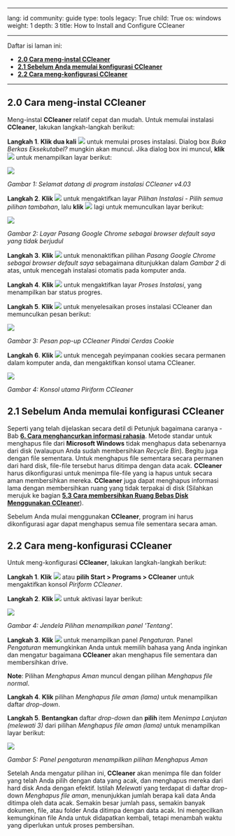 

---

lang: id
community: guide
type: tools
legacy: True
child: True
os: windows
weight: 1
depth: 3
title: How to Install and Configure CCleaner

---

Daftar isi laman ini:  

- [**2.0 Cara meng-instal CCleaner**](#2.0)
- [**2.1 Sebelum Anda memulai konfigurasi CCleaner**](#2.1)
- [**2.2 Cara meng-konfigurasi CCleaner**](#2.3)

----

<a name="2.0"></a>
## 2.0 Cara meng-instal CCleaner ##

Meng-instal **CCleaner** relatif cepat dan mudah. Untuk memulai instalasi **CCleaner**, lakukan langkah-langkah berikut:

**Langkah 1**. **Klik dua kali** ![](/sbox/screen/ccleaner-en-1/01.png) untuk memulai proses instalasi. Dialog box *Buka Berkas Eksekutabel?* mungkin akan muncul. Jika dialog box ini muncul, **klik** ![](/sbox/screen/nuccleaner-en/02.png) untuk menampilkan layar berikut: 

![](/sbox/screen/ccleaner-id/1/60.png)

*Gambar 1: Selamat datang di program instalasi CCleaner v4.03*

**Langkah 2**. **Klik** ![](/sbox/screen/ccleaner-id/1/61.png) untuk mengaktifkan layar *Pilihan Instalasi - Pilih semua pilihan tambahan*, lalu **klik** ![](/sbox/screen/ccleaner-id/1/61.png) lagi untuk memunculkan layar berikut:

![](/sbox/screen/ccleaner-id/1/62.png) 

*Gambar 2: Layar Pasang Google Chrome sebagai browser default saya yang tidak berjudul*

**Langkah 3**. **Klik** ![](/sbox/screen/ccleaner-id/1/63.png) untuk menonaktifkan pilihan *Pasang Google Chrome sebagai browser default saya* sebagaimana ditunjukkan dalam *Gambar 2* di atas, untuk mencegah instalasi otomatis pada komputer anda.

**Langkah 4**. **Klik** ![](/sbox/screen/ccleaner-id/1/64.png) untuk mengaktifkan layar *Proses Instalasi*, yang menampilkan bar status progres. 

**Langkah 5**. **Klik** ![](/sbox/screen/ccleaner-id/1/65.png) untuk menyelesaikan proses instalasi CCleaner dan memunculkan pesan berikut:

![](/sbox/screen/ccleaner-id/1/66.png)

*Gambar 3: Pesan pop-up CCleaner Pindai Cerdas Cookie*

**Langkah 6**. **Klik** ![](/sbox/screen/ccleaner-id/07.png) untuk mencegah peyimpanan cookies secara permanen dalam komputer anda, dan mengaktifkan konsol utama CCleaner.

![](/sbox/screen/ccleaner-id/1/67.png) 

*Gambar 4: Konsol utama Piriform CCleaner*

<a name="2.1"></a>
## 2.1 Sebelum Anda memulai konfigurasi CCleaner ##

Seperti yang telah dijelaskan secara detil di Petunjuk bagaimana caranya - Bab [**6. Cara menghancurkan informasi rahasia**](/id/chapter-6). Metode standar untuk menghapus file dari **Microsoft Windows** tidak menghapus data sebenarnya dari disk (walaupun Anda sudah membersihkan *Recycle Bin*). Begitu juga dengan file sementara. Untuk menghapus file sementara secara permanen dari hard disk, file-file tersebut harus ditimpa dengan data acak. **CCleaner** harus dikonfigurasi untuk menimpa file-file yang ia hapus untuk secara aman membersihkan mereka. **CCleaner** juga dapat menghapus informasi lama dengan membersihkan ruang yang tidak terpakai di disk (Silahkan merujuk ke bagian [**5.3 Cara membersihkan Ruang Bebas Disk Menggunakan CCleaner**](/id/ccleaner_FAQ#5.3)).

Sebelum Anda mulai menggunakan **CCleaner**, program ini harus dikonfigurasi agar dapat menghapus semua file sementara secara aman. 

<a name="2.2"></a>
## 2.2 Cara meng-konfigurasi CCleaner ##

Untuk meng-konfigurasi **CCleaner**, lakukan langkah-langkah berikut:

**Langkah 1**. **Klik** ![](/sbox/screen/nuccleaner-en/11.png) atau **pilih Start > Programs > CCleaner** untuk mengaktifkan konsol *Piriform CCleaner*.

**Langkah 2**. **Klik** ![](/sbox/screen/ccleaner-id/08.png) untuk aktivasi layar berikut: 

![](/sbox/screen/ccleaner-id/1/68.png)

*Gambar 4: Jendela Pilihan menampilkan panel 'Tentang'.* 

**Langkah 3**. **Klik** ![](/sbox/screen/ccleaner-id/10.png) untuk menampilkan panel *Pengaturan*. Panel *Pengaturan* memungkinkan Anda  untuk memilih bahasa yang Anda inginkan dan mengatur bagaimana **CCleaner** akan menghapus file sementara dan membersihkan drive.

**Note**: Pilihan *Menghapus Aman* muncul dengan pilihan *Menghapus file normal*. 

**Langkah 4**. **Klik** pilihan *Menghapus file aman (lama)* untuk menampilkan daftar *drop-down*.  

**Langkah 5**. **Bentangkan** daftar *drop-down* dan **pilih** item *Menimpa Lanjutan (melewati 3)* dari pilihan *Menghapus file aman (lama)* untuk menampilkan layar berikut: 

![](/sbox/screen/ccleaner-id/1/69.png)

*Gambar 5: Panel pengaturan menampilkan pilihan Menghapus Aman* 

Setelah Anda mengatur pilihan ini, **CCleaner** akan menimpa file dan folder yang  telah Anda pilih dengan data yang acak, dan menghapus mereka dari hard disk Anda dengan efektif. Istilah *Melewati* yang terdapat di daftar drop-down *Menghapus file aman*, menunjukkan jumlah berapa kali data Anda ditimpa oleh data acak. Semakin besar jumlah pass, semakin banyak dokumen, file, atau folder Anda ditimpa dengan data acak. Ini mengecilkan kemungkinan file Anda untuk didapatkan kembali, tetapi menambah waktu yang diperlukan untuk proses pembersihan.

